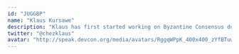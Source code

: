 ```yaml
---
id: "JUGGBP"
name: "Klaus Kursawe"
description: "Klaus has first started working on Byzantine Consensus during his PhD in 1998, where he build a fully asynchronous consensus layer. He then explored and published in other areas of digital security including secure hardware, privacy preserving technologies, and security for critical infrastructures, before returning to further work on Byzantine fault tolerance. He currently works for Vega protocol."
twitter: "@chezklaus"
avatar: "http://speak.devcon.org/media/avatars/RggqWPpK_400x400_zYfBTuw.jpg"
---
```

